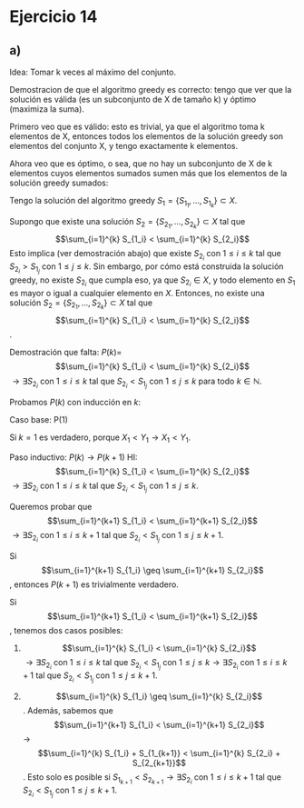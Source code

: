 # Ejercicio 14
## a) 
Idea: Tomar k veces al máximo del conjunto. 

Demostracion de que el algoritmo greedy es correcto: tengo que ver que la solución es válida (es un subconjunto de X de tamaño k) y óptimo (maximiza la suma). 

Primero veo que es válido: esto es trivial, ya que el algoritmo toma k elementos de X, entonces todos los elementos de la solución greedy son elementos del conjunto X, y tengo exactamente k elementos. 

Ahora veo que es óptimo, o sea, que no hay un subconjunto de X de k elementos cuyos elementos sumados sumen más que los elementos de la solución greedy sumados: 

Tengo la solución del algoritmo greedy $S_1 = \{S_{1_1}, \ldots, S_{1_k}\} \subset X$.

Supongo que existe una solución $S_2 = \{S_{2_1}, \ldots, S_{2_k}\} \subset X$ tal que $$\sum_{i=1}^{k} S_{1_i} < \sum_{i=1}^{k} S_{2_i}$$
Esto implica (ver demostración abajo) que existe $S_{2_i}$ con $1 \leq i \leq k$ tal que $S_{2_i} > S_{1_j}$ con $1 \leq j \leq k$. Sin embargo, por cómo está construida la solución greedy, no existe $S_{2_i}$ que cumpla eso, ya que $S_{2_i} \in X$, y todo elemento en $S_1$ es mayor o igual a cualquier elemento en $X$. Entonces, no existe una solución $S_2 = \{S_{2_1}, \ldots, S_{2_k}\} \subset X$ tal que $$\sum_{i=1}^{k} S_{1_i} < \sum_{i=1}^{k} S_{2_i}$$.

Demostración que falta:
$P(k) =$ $$\sum_{i=1}^{k} S_{1_i} < \sum_{i=1}^{k} S_{2_i}$$ $\rightarrow \exists  S_{2_i}$ con $1 \leq i \leq k$ tal que $S_{2_i} < S_{1_j}$ con $1 \leq j \leq k$ para todo $k \in \mathbb{N}$.

Probamos $P(k)$ con inducción en $k$:

Caso base: P(1)

Si $k=1$ es verdadero, porque $X_{1} < Y_{1} \rightarrow X_{1} < Y_{1}$.

Paso inductivo: $P(k) \rightarrow P(k+1)$
HI: $$\sum_{i=1}^{k} S_{1_i} < \sum_{i=1}^{k} S_{2_i}$$ $\rightarrow \exists S_{2_i}$ con $1 \leq i \leq k$ tal que $S_{2_i} < S_{1_j}$ con $1 \leq j \leq k$.

Queremos probar que $$\sum_{i=1}^{k+1} S_{1_i} < \sum_{i=1}^{k+1} S_{2_i}$$ $\rightarrow \exists S_{2_i}$ con $1 \leq i \leq k+1$ tal que $S_{2_i} < S_{1_j}$ con $1 \leq j \leq k+1$.

Si $$\sum_{i=1}^{k+1} S_{1_i} \geq \sum_{i=1}^{k+1} S_{2_i}$$, entonces $P(k+1)$ es trivialmente verdadero.

Si $$\sum_{i=1}^{k+1} S_{1_i} < \sum_{i=1}^{k+1} S_{2_i}$$, tenemos dos casos posibles:

1) $$\sum_{i=1}^{k} S_{1_i} < \sum_{i=1}^{k} S_{2_i}$$ $\rightarrow \exists S_{2_i}$ con $1 \leq i \leq k$ tal que $S_{2_i} < S_{1_j}$ con $1 \leq j \leq k \rightarrow \exists S_{2_i}$ con $1 \leq i \leq k+1$ tal que $S_{2_i} < S_{1_j}$ con $1 \leq j \leq k+1$.

2) $$\sum_{i=1}^{k} S_{1_i} \geq \sum_{i=1}^{k} S_{2_i}$$. Además, sabemos que $$\sum_{i=1}^{k+1} S_{1_i} < \sum_{i=1}^{k+1} S_{2_i}$$ $\rightarrow$ $$\sum_{i=1}^{k} S_{1_i} + S_{1_{k+1}} < \sum_{i=1}^{k} S_{2_i} + S_{2_{k+1}}$$. Esto solo es posible si $S_{1_{k+1}} < S_{2_{k+1}} \rightarrow \exists S_{2_i}$ con $1 \leq i \leq k+1$ tal que $S_{2_i} < S_{1_j}$ con $1 \leq j \leq k+1$.

  
